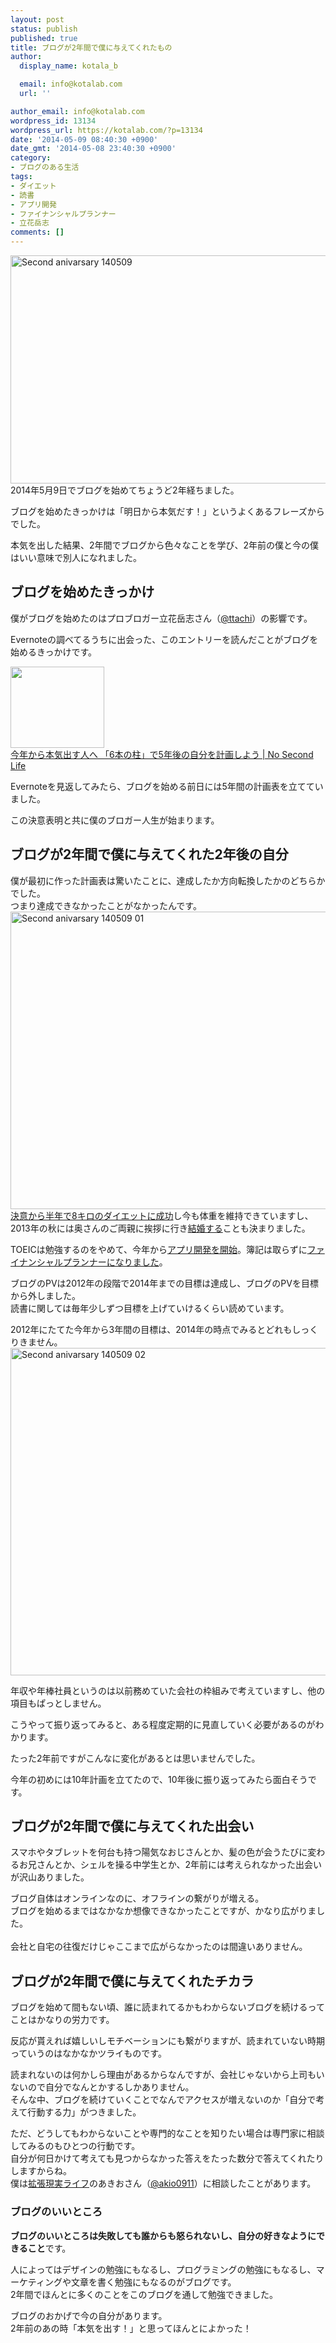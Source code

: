 ```yaml
---
layout: post
status: publish
published: true
title: ブログが2年間で僕に与えてくれたもの
author:
  display_name: kotala_b

  email: info@kotalab.com
  url: ''

author_email: info@kotalab.com
wordpress_id: 13134
wordpress_url: https://kotalab.com/?p=13134
date: '2014-05-09 08:40:30 +0900'
date_gmt: '2014-05-08 23:40:30 +0900'
category:
- ブログのある生活
tags:
- ダイエット
- 読書
- アプリ開発
- ファイナンシャルプランナー
- 立花岳志
comments: []
---
```

<p><img src="https://kotalab.com/wp-content/uploads/second-anivarsary_140509.jpg" alt="Second anivarsary 140509" title="second-anivarsary_140509.JPG" border="0" width="548" height="365" /><br />
2014年5月9日でブログを始めてちょうど2年経ちました。</p>
<p>ブログを始めたきっかけは「明日から本気だす！」というよくあるフレーズからでした。</p>
<p>本気を出した結果、2年間でブログから色々なことを学び、2年前の僕と今の僕はいい意味で別人になれました。<br />
<!--more--></p>
<h2>ブログを始めたきっかけ</h2>
<p>僕がブログを始めたのはプロブロガー立花岳志さん（<a href="https://twitter.com/ttachi" target="_blank">@ttachi</a>）の影響です。</p>
<p>Evernoteの調べてるうちに出会った、このエントリーを読んだことがブログを始めるきっかけです。</p>
<div class="shht">
<div class="shhtimg"><a href="https://www.ttcbn.net/no_second_life/archives/19748" target="_blank"><img src="https://capture.heartrails.com/150x130/shadow?https://www.ttcbn.net/no_second_life/archives/19748" alt="" width="150" height="130" /></a></div>
<div class="shhttext"><a href="https://www.ttcbn.net/no_second_life/archives/19748" target="_blank">今年から本気出す人へ 「6本の柱」で5年後の自分を計画しよう | No Second Life</a><a href="https://b.hatena.ne.jp/entry/https://www.ttcbn.net/no_second_life/archives/19748" target="_blank"><img border="0" src="https://b.hatena.ne.jp/entry/image/https://www.ttcbn.net/no_second_life/archives/19748" alt="" /></a></div>
</div>
<div class="clear"></div>
<p>Evernoteを見返してみたら、ブログを始める前日には5年間の計画表を立てていました。</p>
<p>この決意表明と共に僕のブロガー人生が始まります。</p>
<h2>ブログが2年間で僕に与えてくれた2年後の自分</h2>
<p>僕が最初に作った計画表は驚いたことに、達成したか方向転換したかのどちらかでした。<br />
つまり<span class="b">達成できなかったことがなかった</span>んです。<br />
<img src="https://kotalab.com/wp-content/uploads/second-anivarsary_140509_01.jpg" alt="Second anivarsary 140509 01" title="second-anivarsary_140509_01.JPG" border="0" width="548" height="476" /><br />
<a href="https://kotalab.com/diet-8kg">決意から半年で8キロのダイエットに成功</a>し今も体重を維持できていますし、2013年の秋には奥さんのご両親に挨拶に行き<a href="https://kotalab.com/we-got-married">結婚する</a>ことも決まりました。</p>
<p>TOEICは勉強するのをやめて、今年から<a href="https://kotalab.com/category/ios-developer">アプリ開発を開始</a>。簿記は取らずに<a href="https://kotalab.com/pass-the-exam">ファイナンシャルプランナーになりました</a>。</p>
<p>ブログのPVは2012年の段階で2014年までの目標は達成し、ブログのPVを目標から外しました。<br />
読書に関しては毎年少しずつ目標を上げていけるくらい読めています。</p>
<p>2012年にたてた今年から3年間の目標は、2014年の時点でみるとどれもしっくりきません。<br />
<img src="https://kotalab.com/wp-content/uploads/second-anivarsary_140509_02.jpg" alt="Second anivarsary 140509 02" title="second-anivarsary_140509_02.JPG" border="0" width="508" height="524" /></p>
<p>年収や年棒社員というのは以前務めていた会社の枠組みで考えていますし、他の項目もぱっとしません。</p>
<p>こうやって振り返ってみると、ある程度定期的に見直していく必要があるのがわかります。</p>
<p>たった2年前ですがこんなに変化があるとは思いませんでした。</p>
<p>今年の初めには10年計画を立てたので、10年後に振り返ってみたら面白そうです。</p>
<h2>ブログが2年間で僕に与えてくれた出会い</h2>
<p>スマホやタブレットを何台も持つ陽気なおじさんとか、髪の色が会うたびに変わるお兄さんとか、シェルを操る中学生とか、2年前には考えられなかった出会いが沢山ありました。</p>
<p><span class="b">ブログ自体はオンラインなのに、オフラインの繋がりが増える。</span><br />
ブログを始めるまではなかなか想像できなかったことですが、かなり広がりました。<br><br />
会社と自宅の往復だけじゃここまで広がらなかったのは間違いありません。</p>
<h2>ブログが2年間で僕に与えてくれたチカラ</h2>
<p>ブログを始めて間もない頃、誰に読まれてるかもわからないブログを続けるってことはかなりの労力です。</p>
<p>反応が貰えれば嬉しいしモチベーションにも繋がりますが、読まれていない時期っていうのはなかなかツライものです。</p>
<p>読まれないのは何かしら理由があるからなんですが、<span class="b">会社じゃないから上司もいないので自分でなんとかするしかありません</span>。<br />
そんな中、ブログを続けていくことでなんでアクセスが増えないのか「自分で考えて行動する力」がつきました。<br></p>
<p>ただ、どうしてもわからないことや専門的なことを知りたい場合は専門家に相談してみるのもひとつの行動です。<br />
自分が何日かけて考えても見つからなかった答えをたった数分で答えてくれたりしますからね。<br />
僕は<a href="http://akio0911.net/" target="_blank">拡張現実ライフ</a>のあきおさん（<a href="https://twitter.com/akio0911" target="_blank">@akio0911</a>）に相談したことがあります。</p>
<h3>ブログのいいところ</h3>
<p><strong>ブログのいいところは失敗しても誰からも怒られないし、自分の好きなようにできること</strong>です。</p>
<p>人によってはデザインの勉強にもなるし、プログラミングの勉強にもなるし、マーケティングや文章を書く勉強にもなるのがブログです。<br />
2年間でほんとに多くのことをこのブログを通して勉強できました。</p>
<p>ブログのおかげで今の自分があります。<br />
2年前のあの時「本気を出す！」と思ってほんとによかった！</p>

